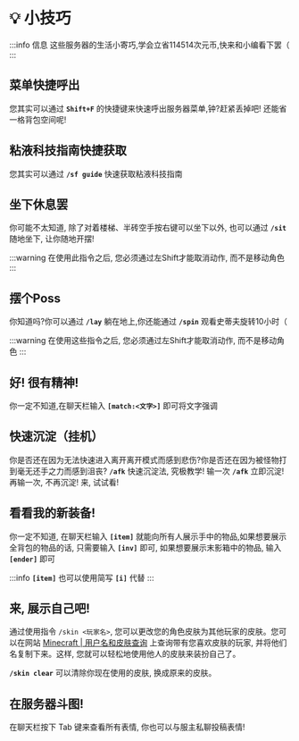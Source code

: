 # 💡 小技巧

:::info 信息
这些服务器的生活小寄巧,学会立省114514次元币,快来和小编看下罢（
:::

## 菜单快捷呼出

您其实可以通过 **`Shift+F`** 的快捷键来快速呼出服务器菜单,钟?赶紧丢掉吧! 还能省一格背包空间呢! 

## 粘液科技指南快捷获取

您其实可以通过 **`/sf guide`** 快速获取粘液科技指南

## 坐下休息罢

你可能不太知道, 除了对着楼梯、半砖空手按右键可以坐下以外, 也可以通过 **`/sit`** 随地坐下, 让你随地开摆! 

:::warning
在使用此指令之后, 您必须通过左Shift才能取消动作, 而不是移动角色
:::

## 摆个Poss

你知道吗?你可以通过 **`/lay`** 躺在地上,你还能通过 **`/spin`** 观看史蒂夫旋转10小时（

:::warning
在使用这些指令之后, 您必须通过左Shift才能取消动作, 而不是移动角色
:::

## 好! 很有精神! 

你一定不知道,在聊天栏输入 **`[match:<文字>]`** 即可将文字强调

## 快速沉淀（挂机）

你是否还在因为无法快速进入离开离开模式而感到悲伤?你是否还在因为被怪物打到毫无还手之力而感到沮丧? **`/afk`** 快速沉淀法, 究极教学! 输一次 **`/afk`** 立即沉淀! 再输一次, 不再沉淀! 来, 试试看!

## 看看我的新装备! 

你一定不知道, 在聊天栏输入 **`[item]`** 就能向所有人展示手中的物品,如果想要展示全背包的物品的话, 只需要输入 **`[inv]`** 即可, 如果想要展示末影箱中的物品, 输入 **`[ender]`** 即可

:::info
**`[item]`** 也可以使用简写 **`[i]`** 代替
:::

## 来, 展示自己吧! 

通过使用指令 `/skin <玩家名>`, 您可以更改您的角色皮肤为其他玩家的皮肤。您可以在网站 [Minecraft | 用户名和皮肤查询](https://zh-cn.namemc.com/) 上查询带有您喜欢皮肤的玩家, 并将他们名复制下来。这样, 您就可以轻松地使用他人的皮肤来装扮自己了。

**`/skin clear`** 可以清除你现在使用的皮肤, 换成原来的皮肤。

## 在服务器斗图! 

在聊天栏按下 Tab 键来查看所有表情, 你也可以与服主私聊投稿表情!